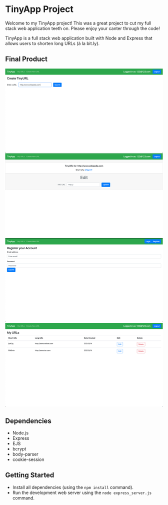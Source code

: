 # TinyApp Project

Welcome to my TinyApp project! This was a great project to cut my full stack web application teeth on. Please enjoy your canter through the code!

TinyApp is a full stack web application built with Node and Express that allows users to shorten long URLs (à la bit.ly).

## Final Product

!["Screenshot of Create URL page"](https://github.com/jesselap/tinyapp/blob/master/docs/create_url.png?raw=true)
!["Screenshot of Edit URL page"](https://github.com/jesselap/tinyapp/blob/master/docs/edit_url.png?raw=true)
!["Screenshot of Register User page"](https://github.com/jesselap/tinyapp/blob/master/docs/register_user.png?raw=true)
!["Screenshot of My URLs page"](https://github.com/jesselap/tinyapp/blob/master/docs/urls_list.png?raw=true)

## Dependencies

- Node.js
- Express
- EJS
- bcrypt
- body-parser
- cookie-session

## Getting Started

- Install all dependencies (using the `npm install` command).
- Run the development web server using the `node express_server.js` command.